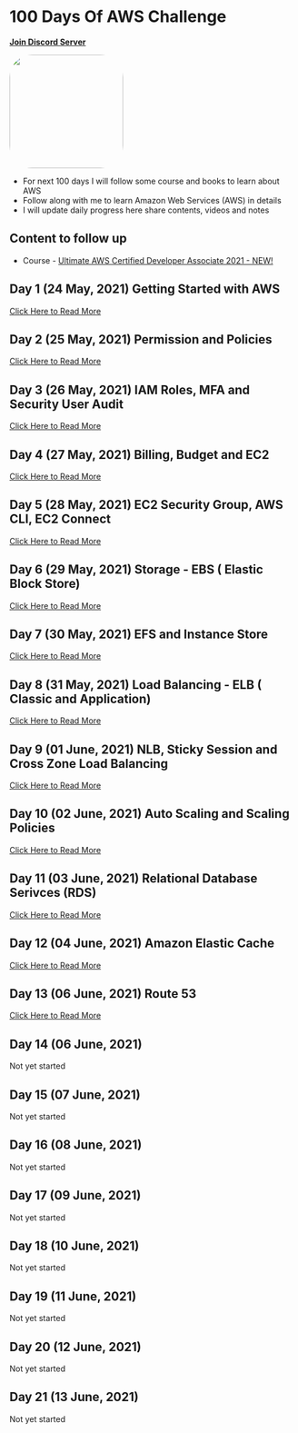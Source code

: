# 100 Days Of AWS Challenge
**[Join Discord Server](https://discord.gg/neuKDrJ)**

<a href="https://www.youtube.com/watch?v=77XaHwNxH68">
<img src="https://i3.ytimg.com/vi/77XaHwNxH68/hqdefault.jpg" align="center" width="200" style="border-radius:40px" />
</a>

- For next 100 days I will follow some course and books to learn about AWS
- Follow along with me to learn Amazon Web Services (AWS) in details
- I will update daily progress here share contents, videos and notes

## Content to follow up
- Course - [Ultimate AWS Certified Developer Associate 2021 - NEW!](https://www.udemy.com/course/aws-certified-developer-associate-dva-c01/)


## Day 1 (24 May, 2021) Getting Started with AWS
[Click Here to Read More](/Day-001-100DaysOfAWS.md)

## Day 2 (25 May, 2021) Permission and Policies
[Click Here to Read More](/Day-002-100DaysOfAWS.md)

## Day 3 (26 May, 2021) IAM Roles, MFA and Security User Audit
[Click Here to Read More](/Day-003-100DaysOfAWS.md)

## Day 4 (27 May, 2021) Billing, Budget and EC2
[Click Here to Read More](/Day-004-100DaysOfAWS.md)

## Day 5 (28 May, 2021) EC2 Security Group, AWS CLI, EC2 Connect
[Click Here to Read More](/Day-005-100DaysOfAWS.md)

## Day 6 (29 May, 2021) Storage - EBS ( Elastic Block Store)
[Click Here to Read More](/Day-006-100DaysOfAWS.md)

## Day 7 (30 May, 2021) EFS and Instance Store
[Click Here to Read More](/Day-007-100DaysOfAWS.md)

## Day 8 (31 May, 2021) Load Balancing - ELB ( Classic and Application)
[Click Here to Read More](/Day-008-100DaysOfAWS.md)

## Day 9 (01 June, 2021) NLB, Sticky Session and Cross Zone Load Balancing
[Click Here to Read More](/Day-009-100DaysOfAWS.md)

## Day 10 (02 June, 2021) Auto Scaling and Scaling Policies
[Click Here to Read More](/Day-010-100DaysOfAWS.md)

## Day 11 (03 June, 2021) Relational Database Serivces (RDS)
[Click Here to Read More](/Day-011-100DaysOfAWS.md)

## Day 12 (04 June, 2021) Amazon Elastic Cache
[Click Here to Read More](/Day-012-100DaysOfAWS.md)

## Day 13 (06 June, 2021) Route 53
[Click Here to Read More](/Day-013-100DaysOfAWS.md)

## Day 14 (06 June, 2021)
Not yet started

## Day 15 (07 June, 2021)
Not yet started

## Day 16 (08 June, 2021)
Not yet started

## Day 17 (09 June, 2021)
Not yet started

## Day 18 (10 June, 2021)
Not yet started

## Day 19 (11 June, 2021)
Not yet started

## Day 20 (12 June, 2021)
Not yet started

## Day 21 (13 June, 2021)
Not yet started
